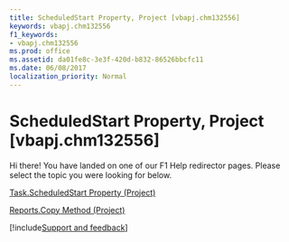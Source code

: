 ```yaml
---
title: ScheduledStart Property, Project [vbapj.chm132556]
keywords: vbapj.chm132556
f1_keywords:
- vbapj.chm132556
ms.prod: office
ms.assetid: da01fe8c-3e3f-420d-b832-86526bbcfc11
ms.date: 06/08/2017
localization_priority: Normal
---
```



# ScheduledStart Property, Project [vbapj.chm132556]

Hi there! You have landed on one of our F1 Help redirector pages. Please select the topic you were looking for below.

[Task.ScheduledStart Property (Project)](https://msdn.microsoft.com/library/f22726f1-2d11-92cf-86c8-48c35a916dd8%28Office.15%29.aspx)

[Reports.Copy Method (Project)](https://msdn.microsoft.com/library/fd930e98-4200-05e0-67e3-f4d34ae26928%28Office.15%29.aspx)

[!include[Support and feedback](~/includes/feedback-boilerplate.md)]